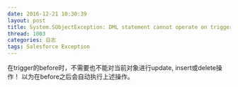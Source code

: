 ```yaml
---
date: 2016-12-21 10:30:39
layout: post
title: System.SObjectException: DML statement cannot operate on trigger.new or trigger.old
thread: 1003
categories: 日志
tags: Salesforce Exception
---
```


在trigger的before时，不需要也不能对当前对象进行update, insert或delete操作！
以为在before之后会自动执行上述操作。
